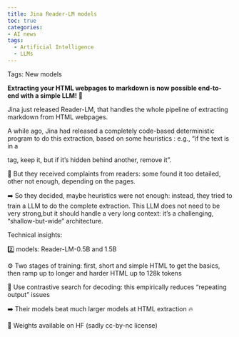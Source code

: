 ```yaml
---
title: Jina Reader-LM models
toc: true
categories: 
- AI news
tags:
  - Artificial Intelligence
  - LLMs
---
```



Tags: New models

**Extracting your HTML webpages to markdown is now possible end-to-end with a simple LLM! 👏**

Jina just released Reader-LM, that handles the whole pipeline of extracting markdown from HTML webpages. 

A while ago, Jina had released a completely code-based deterministic program to do this extraction, based on some heuristics : e.g., “if the text is in a <p> tag, keep it, but if it’s hidden behind another, remove it”.

🤔 But they received complaints from readers: some found it too detailed, other not enough, depending on the pages. 

➡️ So they decided, maybe heuristics were not enough: instead, they tried to train a LLM to do the complete extraction. This LLM does not need to be very strong,but it should handle a very long context: it’s a challenging, “shallow-but-wide” architecture.

Technical insights:

2️⃣ models: Reader-LM-0.5B and 1.5B

⚙️ Two stages of training: first, short and simple HTML to get the basics, then ramp up to longer and harder HTML up to 128k tokens

🔎 Use contrastive search for decoding: this empirically reduces “repeating output” issues

➡️ Their models beat much larger models at HTML extraction 🔥

🤗 Weights available on HF (sadly cc-by-nc license)